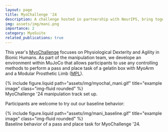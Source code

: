 ```yaml
---
layout: page
title: MyoChallenge '24
description: A challenge hosted in partnership with NeurIPS, bring together by the MyoSuite Team. 
img: assets/img/mani.png
importance: 2
category: MyoSuite
related_publications: true
---
```


This year's [MyoChallenge](https://sites.google.com/view/myosuite/myochallenge/myochallenge-2024) focuses on Physiological Dexterity and Agility in Bionic Humans. As part of the manipulation team, we develope an environment within MuJoCo that allows participants to use any controlling methods to perform a pass and place task of a gelatin box with MyoArm and a Modular Prosthetic Limb ([MPL](https://robotsguide.com/robots/mpl)). 

<div class="row justify-content-center">
    <div class="col-sm-8 mt-3 mt-md-0">
        {% include figure.liquid path="assets/img/myochal_mani.gif" title="example image" class="img-fluid rounded" %}
    </div>
</div>
<div class="caption">
    MyoChallenge '24 manipulation track set up. 
</div>

Participants are welcome to try out our baseline behavior:

<div class="row justify-content-center">
    <div class="col-sm-12 mt-3 mt-md-0">
        {% include figure.liquid path="assets/img/mani_baseline.gif" title="example image" class="img-fluid rounded" %}
    </div>
</div>
<div class="caption">
    Baseline behavior of a pass and place task for MyoChallenge '24. 
</div>